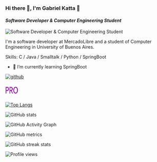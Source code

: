 ### Hi there 👋, I'm Gabriel Katta 👾
#### *Software Developer & Computer Engineering Student*
![*Software Developer & Computer Engineering Student*](https://arturssmirnovs.github.io/github-profile-readme-generator/images/banner.png)

I'm a software developer at MercadoLibre and a student of Computer Engineering in University of Buenos Aires.

Skills: C / Java / Smalltalk / Python / SpringBoot

- 🌱 I’m currently learning SpringBoot 


[<img src='https://cdn.jsdelivr.net/npm/simple-icons@3.0.1/icons/github.svg' alt='github' height='40'>](https://github.com/Kttq)  

<a href='https://github.com/pricing'><img src='https://raw.githubusercontent.com/acervenky/animated-github-badges/master/assets/pro.gif' width='40' height='40'></a> 

[![Top Langs](https://github-readme-stats.vercel.app/api/top-langs/?username=Kttq)](https://github.com/anuraghazra/github-readme-stats)

![GitHub stats](https://github-readme-stats.vercel.app/api?username=Kttq&show_icons=true&count_private=true)  

![GitHub Activity Graph](https://activity-graph.herokuapp.com/graph?username=Kttq)  

![GitHub metrics](https://metrics.lecoq.io/Kttq)  

![GitHub streak stats](https://github-readme-streak-stats.herokuapp.com/?user=Kttq)  

![Profile views](https://gpvc.arturio.dev/Kttq)  

